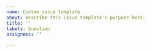 ```yaml
---
name: Custom issue template
about: Describe this issue template's purpose here.
title: ''
labels: Question
assignees: ''

---
```

